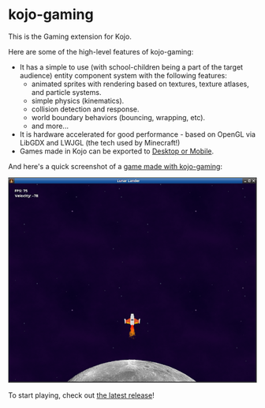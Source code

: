 # kojo-gaming
This is the Gaming extension for Kojo.

Here are some of the high-level features of kojo-gaming:
- It has a simple to use (with school-children being a part of the target audience) entity component system with the following features:
  - animated sprites with rendering based on textures, texture atlases, and particle systems.
  - simple physics (kinematics).
  - collision detection and response.
  - world boundary behaviors (bouncing, wrapping, etc).
  - and more...
- It is hardware accelerated for good performance - based on OpenGL via LibGDX and LWJGL (the tech used by Minecraft!)
- Games made in Kojo can be exported to [Desktop or Mobile](https://github.com/litan/kojo-gaming-template).

And here's a quick screenshot of a [game made with kojo-gaming](samples/lunar-lander/lander.kojo):

![Lunar Lander Screenshot](samples/lunar-lander/lander-screenshot.png)

To start playing, check out [the latest release](https://github.com/litan/kojo-gaming/releases)!
